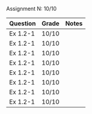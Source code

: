 Assignment N: 10/10

| Question | Grade | Notes|
| --- | --- | --- |
| Ex 1.2-1 | 10/10 | |
| Ex 1.2-1 | 10/10 | |
| Ex 1.2-1 | 10/10 | |
| Ex 1.2-1 | 10/10 | |
| Ex 1.2-1 | 10/10 | |
| Ex 1.2-1 | 10/10 | |
| Ex 1.2-1 | 10/10 | |
| Ex 1.2-1 | 10/10 | |

